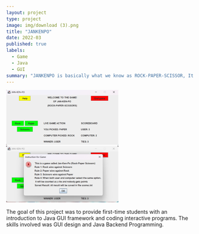 ```yaml
---
layout: project
type: project
image: img/download (3).png
title: "JANKENPO"
date: 2022-03
published: true
labels:
  - Game
  - Java
  - GUI
summary: "JANKENPO is basically what we know as ROCK-PAPER-SCISSOR, It is the first time I Coded with Java GUI in ICS 211"
---
```


<div class="text-center p-4">
  <img width="300px" src="../img/JANKENPO UI.png" class="img-thumbnail" >
  <img width="300px" src="../img/JANKENPO HELP PAGE.png" class="img-thumbnail" >
</div>

The goal of this project was to provide first-time students with an introduction to Java GUI framework and coding interactive programs. The skills involved was GUI design and Java Backend Programming. 
